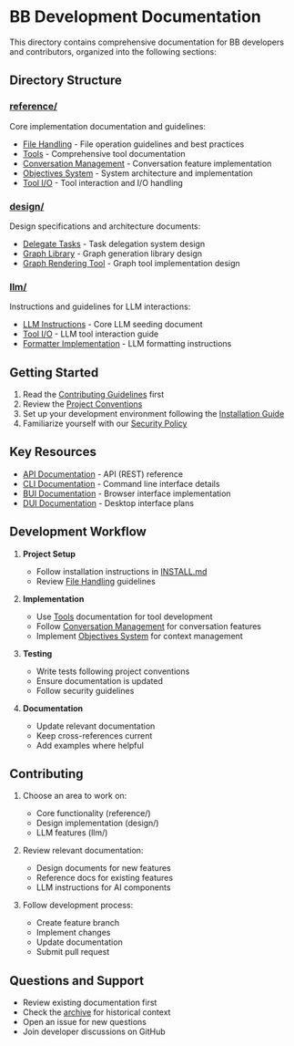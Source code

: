 # BB Development Documentation

This directory contains comprehensive documentation for BB developers and contributors, organized into the following sections:

## Directory Structure

### [reference/](reference/)
Core implementation documentation and guidelines:
- [File Handling](reference/file_handling.md) - File operation guidelines and best practices
- [Tools](reference/tools.md) - Comprehensive tool documentation
- [Conversation Management](reference/conversation_management.md) - Conversation feature implementation
- [Objectives System](reference/objectives_system.md) - System architecture and implementation
- [Tool I/O](reference/tool_io.md) - Tool interaction and I/O handling

### [design/](design/)
Design specifications and architecture documents:
- [Delegate Tasks](design/delegate_tasks_design.md) - Task delegation system design
- [Graph Library](design/graph_library.md) - Graph generation library design
- [Graph Rendering Tool](design/graph_rendering_tool.md) - Graph tool implementation design

### [llm/](llm/)
Instructions and guidelines for LLM interactions:
- [LLM Instructions](llm/llm_instructions.md) - Core LLM seeding document
- [Tool I/O](llm/tool_io.md) - LLM tool interaction guide
- [Formatter Implementation](llm/formatter_implementation_instructions.md) - LLM formatting instructions

## Getting Started

1. Read the [Contributing Guidelines](../CONTRIBUTING.md) first
2. Review the [Project Conventions](../../CONVENTIONS.md)
3. Set up your development environment following the [Installation Guide](../../INSTALL.md)
4. Familiarize yourself with our [Security Policy](../SECURITY.md)

## Key Resources

- [API Documentation](../API.md) - API (REST) reference
- [CLI Documentation](../CLI.md) - Command line interface details
- [BUI Documentation](../BUI.md) - Browser interface implementation
- [DUI Documentation](../DUI.md) - Desktop interface plans

## Development Workflow

1. **Project Setup**
   - Follow installation instructions in [INSTALL.md](../../INSTALL.md)
   - Review [File Handling](reference/file_handling.md) guidelines

2. **Implementation**
   - Use [Tools](reference/tools.md) documentation for tool development
   - Follow [Conversation Management](reference/conversation_management.md) for conversation features
   - Implement [Objectives System](reference/objectives_system.md) for context management

3. **Testing**
   - Write tests following project conventions
   - Ensure documentation is updated
   - Follow security guidelines

4. **Documentation**
   - Update relevant documentation
   - Keep cross-references current
   - Add examples where helpful

## Contributing

1. Choose an area to work on:
   - Core functionality (reference/)
   - Design implementation (design/)
   - LLM features (llm/)

2. Review relevant documentation:
   - Design documents for new features
   - Reference docs for existing features
   - LLM instructions for AI components

3. Follow development process:
   - Create feature branch
   - Implement changes
   - Update documentation
   - Submit pull request

## Questions and Support

- Review existing documentation first
- Check the [archive](../zarchive/) for historical context
- Open an issue for new questions
- Join developer discussions on GitHub
